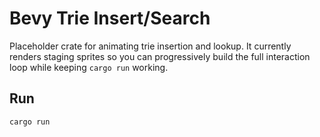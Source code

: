# Bevy Trie Insert/Search

Placeholder crate for animating trie insertion and lookup. It currently renders staging sprites so you can progressively build the full interaction loop while keeping `cargo run` working.

## Run

```
cargo run
```
